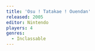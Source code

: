 ```yaml
---
title: 'Osu ! Tatakae ! Ouendan'
released: 2005
editor: Nintendo
players: 4
genres:
  - Inclassable
---
```


